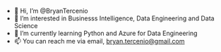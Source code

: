 - 👋 Hi, I’m @BryanTercenio
- 👀 I’m interested in Businesss Intelligence, Data Engineering and Data Science
- 🌱 I’m currently learning Python and Azure for Data Engineering
- 📫 You can reach me via email, bryan.tercenio@gmail.com

<!---
BryanTercenio/BryanTercenio is a ✨ special ✨ repository because its `README.md` (this file) appears on your GitHub profile.
You can click the Preview link to take a look at your changes.
--->

